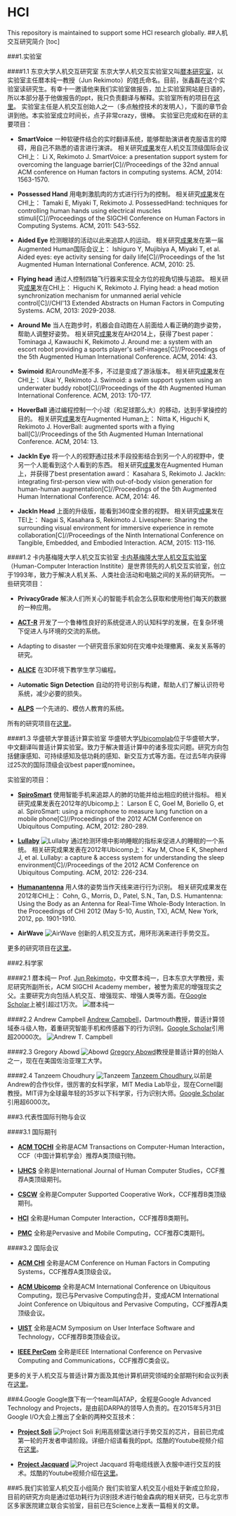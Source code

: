 # HCI
This repository is maintained to support some HCI research globally.
##人机交互研究简介
[toc]

###1.实验室

####1.1 东京大学人机交互研究室
东京大学人机交互实验室又叫[暦本研究室](http://lab.rekimoto.org/)，以实验室主任暦本纯一教授（Jun Rekimoto）的姓氏命名。目前，张鑫磊在这个实验室读研究生。有幸十一邀请他来我们实验室做报告，加上实验室网站是日语的，所以本部分基于他做报告的ppt，我只负责翻译与解释。实验室所有的项目在[这里](http://lab.rekimoto.org/projects/)。
实验室主任是人机交互创始人之一（多点触控技术的发明人），下面的章节会讲到他。本实验室成立时间长，点子非常crazy，很棒。
实验室已完成和在研的主要项目：

- **SmartVoice**
	一种软硬件结合的实时翻译系统，能够帮助演讲者克服语言的障碍，用自己不熟悉的语言进行演讲。
    相关研究[成果](https://github.com/jindongwang/HCI/blob/master/papers/UTokyo/SmartVoice%20-%20A%20Presentation%20Support%20System%20for%20Overcoming%20the%20Language%20Barrier_Li_Rekimoto_2014.pdf)发在人机交互顶级国际会议CHI上：
    	Li X, Rekimoto J. SmartVoice: a presentation support system for overcoming the language barrier[C]//Proceedings of the 32nd annual ACM conference on Human factors in computing systems. ACM, 2014: 1563-1570.

- **Possessed Hand**
	用电刺激肌肉的方式进行行为的控制。
    相关研究[成果](https://github.com/jindongwang/HCI/blob/master/papers/UTokyo/PossessedHand%20-%20Techniques%20for%20Controlling%20Human%20Hands%20Using%20Electrical%20Muscles_Tamaki%20et%20al_2011.pdf)发在CHI上：
    	Tamaki E, Miyaki T, Rekimoto J. PossessedHand: techniques for controlling human hands using electrical muscles stimuli[C]//Proceedings of the SIGCHI Conference on Human Factors in Computing Systems. ACM, 2011: 543-552.
        
- **Aided Eye**
	检测眼球的活动以此来追踪人的运动。
    相关研究[成果](https://github.com/jindongwang/HCI/blob/master/papers/UTokyo/Aided%20Eyes%20-%20Eye%20Activity%20Sensing%20for%20Daily%20Life_Ishiguro%20et%20al_2010.pdf)发在第一届Augmented Human国际会议上：
    	Ishiguro Y, Mujibiya A, Miyaki T, et al. Aided eyes: eye activity sensing for daily life[C]//Proceedings of the 1st Augmented Human International Conference. ACM, 2010: 25.
        
- **Flying head**
	通过人控制四轴飞行器来实现全方位的视角切换与追踪。
    相关研究[成果](https://github.com/jindongwang/HCI/blob/master/papers/UTokyo/Flying%20Head%20-%20A%20Head%20Motion%20Synchronization%20Mechanism%20for%20Unmanned%20Aerial_Higuchi_Rekimoto_2013.pdf)发在CHI上：
    	Higuchi K, Rekimoto J. Flying head: a head motion synchronization mechanism for unmanned aerial vehicle control[C]//CHI'13 Extended Abstracts on Human Factors in Computing Systems. ACM, 2013: 2029-2038.

- **Around Me**
	当人在跑步时，机器会自动跑在人前面给人看正确的跑步姿势，帮助人调整好姿势。
    相关研究[成果](https://github.com/jindongwang/HCI/blob/master/papers/UTokyo/Around%20Me%20-%20A%20System%20with%20an%20Escort%20Robot%20Providing%20a%20Sports%20Player's%20Self-images_Tominaga%20et%20al_2014.pdf)发在AH2014上，获得了best paper：
    	Tominaga J, Kawauchi K, Rekimoto J. Around me: a system with an escort robot providing a sports player's self-images[C]//Proceedings of the 5th Augmented Human International Conference. ACM, 2014: 43.

- **Swimoid**
	和AroundMe差不多，不过是变成了游泳版本。
    相关研究[成果](https://github.com/jindongwang/HCI/blob/master/papers/UTokyo/Swimoid%20-%20A%20Swim%20Support%20System%20Using%20an%20Underwater%20Buddy%20Robot_Ukai_Rekimoto_2013.pdf)发在CHI上：
    	Ukai Y, Rekimoto J. Swimoid: a swim support system using an underwater buddy robot[C]//Proceedings of the 4th Augmented Human International Conference. ACM, 2013: 170-177.

- **HoverBall**
	通过编程控制一个小球（和足球那么大）的移动，达到手掌操控的目的。
    相关研究[成果](https://github.com/jindongwang/HCI/blob/master/papers/UTokyo/HoverBall%20-%20Augmented%20Sports%20with%20a%20Flying%20Ball_Nitta%20et%20al_2014.pdf)发在Augmented Human上：
    	Nitta K, Higuchi K, Rekimoto J. HoverBall: augmented sports with a flying ball[C]//Proceedings of the 5th Augmented Human International Conference. ACM, 2014: 13.

- **JackIn Eye**
	将一个人的视野通过技术手段投影结合到另一个人的视野中，使另一个人能看到这个人看到的东西。
    相关研究[成果](https://github.com/jindongwang/HCI/blob/master/papers/UTokyo/JackIn%20-%20Integrating%20First-person%20View%20with%20Out-of-body%20Vision%20Generation%20for_Kasahara_Rekimoto_2014.pdf)发在Augmented Human上，并获得了best presentation award：
    	Kasahara S, Rekimoto J. JackIn: integrating first-person view with out-of-body vision generation for human-human augmentation[C]//Proceedings of the 5th Augmented Human International Conference. ACM, 2014: 46.

- **JackIn Head**
	上面的升级版，能看到360度全景的视野。
    相关研究[成果](https://github.com/jindongwang/HCI/blob/master/papers/UTokyo/LiveSphere%20-%20Sharing%20the%20Surrounding%20Visual%20Environment%20for%20Immersive%20Experience_Nagai%20et%20al_2015.pdf)发在TEI上：
    	Nagai S, Kasahara S, Rekimoto J. Livesphere: Sharing the surrounding visual environment for immersive experience in remote collaboration[C]//Proceedings of the Ninth International Conference on Tangible, Embedded, and Embodied Interaction. ACM, 2015: 113-116.

####1.2 卡内基梅隆大学人机交互实验室
[卡内基梅隆大学人机交互实验室](http://www.hcii.cmu.edu)（Human-Computer Interaction Institite）是世界领先的人机交互实验室，创立于1993年，致力于解决人机关系、人类社会活动和电脑之间的关系的研究所。
一些研究项目：

- **PrivacyGrade**
	解决人们所关心的智能手机会怎么获取和使用他们每天的数据的一种应用。

- [**ACT-R**](http://act-r.psy.cmu.edu/)
	开发了一个鲁棒性良好的系统促进人的认知科学的发展，在复杂环境下促进人与环境的交流的系统。
    
- Adapting to disaster
	一个研究音乐家如何在灾难中处理撤离、亲友关系等的研究。
    
- [**ALICE**](http://www.alice.org/index.php)
	在3D环境下教学生学习编程。

- A**utomatic Sign Detection**
	自动的符号识别与构建，帮助人们了解认识符号系统，减少必要的损失。
    
- [**ALPS**](http://www.cs.cmu.edu/~alps/)
	一个先进的、模仿人教育的系统。

所有的研究项目在[这里](http://www.hcii.cmu.edu/research/archived/grid)。

####1.3 华盛顿大学普适计算实验室
华盛顿大学[Ubicomplab](https://ubicomplab.cs.washington.edu/)位于华盛顿大学，中文翻译叫普适计算实验室。致力于解决普适计算中的诸多现实问题。研究方向包括健康感知、可持续感知及低功耗的感知、新交互方式等方面。在过去5年内获得过25次的国际顶级会议best paper或nominee。

实验室的项目：
- **[SpiroSmart](https://ubicomplab.cs.washington.edu/projects/SpiroSmart)**
	使用智能手机来追踪人的肺的功能并给出相应的统计指标。
    相关研究成果发表在2012年的Ubicomp上：
    	Larson E C, Goel M, Boriello G, et al. SpiroSmart: using a microphone to measure lung function on a mobile phone[C]//Proceedings of the 2012 ACM Conference on Ubiquitous Computing. ACM, 2012: 280-289.

- **[Lullaby](http://dub.washington.edu/projects/lullaby)**
	![Lullaby](http://dub.washington.edu/djangosite/media/screenshots/projects/lullaby-mockup-3.png)
    通过检测环境中影响睡眠的指标来促进人的睡眠的一个系统。
    相关研究成果发表在2012年Ubicomp上：
        Kay M, Choe E K, Shepherd J, et al. Lullaby: a capture & access system for understanding the sleep environment[C]//Proceedings of the 2012 ACM Conference on Ubiquitous Computing. ACM, 2012: 226-234.
        
- **[Humanantenna](http://research.microsoft.com/en-us/um/redmond/groups/cue/Humantenna/)**
	用人体的姿势当作天线来进行行为识别。
    相关研究成果发在2012年CHI上：
    	Cohn, G., Morris, D., Patel, S.N., Tan, D.S. Humantenna: Using the Body as an Antenna for Real-Time Whole-Body Interaction. In the Proceedings of CHI 2012 (May 5-10, Austin, TX), ACM, New York, 2012, pp. 1901-1910.

- **AirWave**
	![AirWave](http://www.sidhantgupta.com/images/projects/airwave.jpg)
    创新的人机交互方式，用环形涡来进行手势交互。

更多的研究项目在[这里](https://ubicomplab.cs.washington.edu/)。

###2.科学家

####2.1 暦本纯一
Prof. [Jun Rekimoto](http://lab.rekimoto.org/members-2/rekimoto/)，中文暦本纯一，日本东京大学教授，索尼研究所副所长，ACM SIGCHI Academy member，被誉为索尼的增强现实之父。主要研究方向包括人机交互、增强现实、增强人类等方面。在[Google Scholar](https://scholar.google.com/citations?view_op=search_authors&mauthors=jun+rekimoto&hl=zh-CN&oi=ao)上被引超过1万次。
![暦本纯一](http://static.cnbetacdn.com/newsimg/2014/0928/88_1411863423.jpg)

####2.2 Andrew Campbell
[Andrew Campbell](http://www.cs.dartmouth.edu/~campbell/)，Dartmouth教授，普适计算领域泰斗级人物，着重研究智能手机和传感器下的行为识别。[Google Scholar](https://scholar.google.com/citations?user=rthco5oAAAAJ&hl=zh-CN)引用超20000次。
![Andrew T. Campbell](https://scholar.google.com/citations?view_op=view_photo&user=rthco5oAAAAJ&citpid=2)

####2.3 Gregory Abowd
![Abowd](http://www.cc.gatech.edu/hg/image/349531?f=width100)
[Gregory Abowd](http://www.ic.gatech.edu/people/gregory-abowd)教授是普适计算的创始人之一，现在在美国佐治亚理工大学。

####2.4 Tanzeem Choudhury
![Tanzeem](http://infosci.cornell.edu/sites/infosci/files/styles/300_square/public/tanzeemportraitcrop.jpg?itok=HFLwYN6G)
[Tanzeem Choudhury](http://www.cs.cornell.edu/~tanzeem/),以前是Andrew的合作伙伴，很厉害的女科学家，MIT Media Lab毕业，现在Cornell副教授。MIT评为全球最年轻的35岁以下科学家，行为识别大师。[Google Scholar](https://scholar.google.com/citations?user=-pyztDMAAAAJ&hl=zh-CN&oi=ao)引用超6000次。


###3.代表性国际刊物与会议

####3.1 国际期刊

- **[ACM TOCHI](http://tochi.acm.org)**
	全称是ACM Transactions on Computer-Human Interaction，CCF（中国计算机学会）推荐A类顶级刊物。

- **[IJHCS](http://www.journals.elsevier.com/international-journal-of-human-computer-studies/)**
	全称是International Journal of Human Computer Studies，CCF推荐A类顶级期刊。

- **[CSCW](http://www.springerlink.com/content/100250/)**
	全称是Computer Supported Cooperative Work，CCF推荐B类顶级期刊。
    
- **[HCI](http://hci-journal.com/editorial/index.html)**
	全称是Human Computer Interaction，CCF推荐B类期刊。

- **[PMC](http://www.journals.elsevier.com/pervasive-and-mobile-computing/)**
	全称是Pervasive and Mobile Computing，CCF推荐C类期刊。
    
####3.2 国际会议
- **[ACM CHI](http://sigchi.org/)**
	全称是ACM Conference on Human Factors in Computing Systems，CCF推荐A类顶级会议。
    
- **[ACM Ubicomp](http://www.ubicomp.org)**
	全称是ACM International Conference on Ubiquitous Computing，现已与Pervasive Computing合并，变成ACM International Joint Conference on Ubiquitous and Pervasive Computing，CCF推荐A类顶级会议。
    
- **[UIST](http://www.acm.org/uist/)**
	全称是ACM Symposium on User Interface Software and Technology，CCF推荐B类顶级会议。
    
- **[IEEE PerCom](http://www.percom.org/)**
	全称是IEEE International Conference on Pervasive Computing and Communications，CCF推荐C类会议。

更多的关于人机交互与普适计算方面及其他计算机研究领域的全部期刊和会议列表在[这里](https://github.com/jindongwang/HCI/blob/master/papers/CCF%E6%8E%A8%E8%8D%90%E6%9C%9F%E5%88%8A%E4%BC%9A%E8%AE%AE%E5%88%97%E8%A1%A8_.pdf)。

###4.Google
Google旗下有一个team叫ATAP，全程是Google Advanced Technology and Projects，是由前DARPA的领导人负责的。在2015年5月31日Google I/O大会上推出了全新的两种交互技术：

- [**Project Soli**](https://www.google.com/url?sa=t&rct=j&q=&esrc=s&source=web&cd=1&cad=rja&uact=8&ved=0ahUKEwjpwOTYzufJAhVHLmMKHeAXCAoQFggeMAA&url=https%3A%2F%2Fwww.google.com%2Fatap%2Fproject-soli%2F&usg=AFQjCNE_b5x34XIMETmFyo0qHHyoZRf0fA&sig2=YHLgzgzwSZT31mOSiZp0JQ)
	![Project Soli](http://imgcache.cnyes.com/cnews/20150602/201506021458292632932.jpg)
	利用高频雷达进行手势交互的芯片，目前已完成第一轮的开发者申请阶段。详细介绍请看我的ppt。炫酷的Youtube视频介绍在[这里](https://www.youtube.com/watch?v=0QNiZfSsPc0)。
    
- **[Project Jacquard](https://www.google.com/atap/project-jacquard/)**
	![Project Jacquard](http://www.bjkingtech.com/UploadFile/2015/06/03/2015060316392873499.jpg)
	将电缆线嵌入衣服中进行交互的技术。炫酷的Youtube视频介绍在[这里](https://www.youtube.com/watch?v=qObSFfdfe7I)。

###5.我们实验室人机交互小组简介
我们实验室人机交互小组处于新成立阶段，目前的研究方向是通过低功耗行为识别技术进行帕金森病的相关研究，已与北京市区多家医院建立联合实验室，目前已在Science上发表一篇相关的文章。

